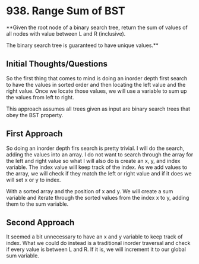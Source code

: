 # 938. Range Sum of BST #

**Given the root node of a binary search tree, return the sum of values of all nodes with value between L and R (inclusive).

The binary search tree is guaranteed to have unique values.**

## Initial Thoughts/Questions ##

So the first thing that comes to mind is doing an inorder depth first search to have the values in sorted order and then locating the left value and the right value. Once we locate those values, we will use a variable to sum up the values from left to right.

This approach assumes all trees given as input are binary search trees that obey the BST property.

## First Approach ##

So doing an inorder depth firs search is pretty trivial. I will do the search, adding the values into an array. I do not want to search through the array for the left and right value so what I will also do is create an x, y, and index variable. The index value will keep track of the index. As we add values to the array, we will check if they match the left or right value and if it does we will set x or y to index.

With a sorted array and the position of x and y. We will create a sum variable and iterate through the sorted values from the index x to y, adding them to the sum variable.

## Second Approach ##

It seemed a bit unnecessary to have an x and y variable to keep track of index. What we could do instead is a traditional inorder traversal and check if every value is between L and R. If it is, we will increment it to our global sum variable.
